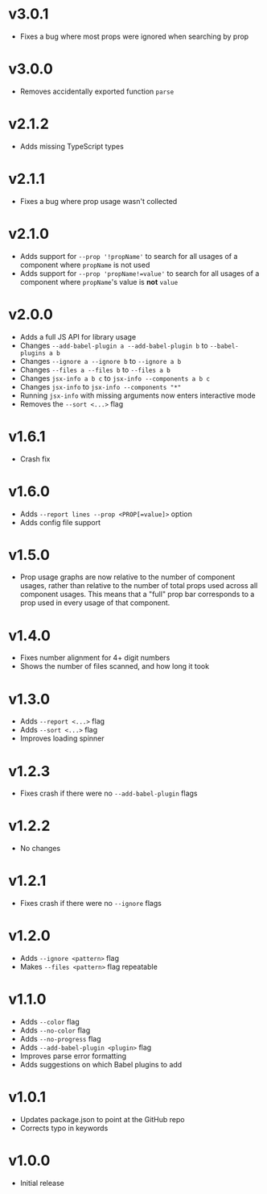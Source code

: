 # v3.0.1

- Fixes a bug where most props were ignored when searching by prop

# v3.0.0

- Removes accidentally exported function `parse`

# v2.1.2

- Adds missing TypeScript types

# v2.1.1

- Fixes a bug where prop usage wasn't collected

# v2.1.0

- Adds support for `--prop '!propName'` to search for all usages of a component
  where `propName` is not used
- Adds support for `--prop 'propName!=value'` to search for all usages of a
  component where `propName`'s value is **not** `value`

# v2.0.0

- Adds a full JS API for library usage
- Changes `--add-babel-plugin a --add-babel-plugin b` to `--babel-plugins a b`
- Changes `--ignore a --ignore b` to `--ignore a b`
- Changes `--files a --files b` to `--files a b`
- Changes `jsx-info a b c` to `jsx-info --components a b c`
- Changes `jsx-info` to `jsx-info --components "*"`
- Running `jsx-info` with missing arguments now enters interactive mode
- Removes the `--sort <...>` flag

# v1.6.1

- Crash fix

# v1.6.0

- Adds `--report lines --prop <PROP[=value]>` option
- Adds config file support

# v1.5.0

- Prop usage graphs are now relative to the number of component usages, rather
  than relative to the number of total props used across all component usages.
  This means that a "full" prop bar corresponds to a prop used in every usage of
  that component.

# v1.4.0

- Fixes number alignment for 4+ digit numbers
- Shows the number of files scanned, and how long it took

# v1.3.0

- Adds `--report <...>` flag
- Adds `--sort <...>` flag
- Improves loading spinner

# v1.2.3

- Fixes crash if there were no `--add-babel-plugin` flags

# v1.2.2

- No changes

# v1.2.1

- Fixes crash if there were no `--ignore` flags

# v1.2.0

- Adds `--ignore <pattern>` flag
- Makes `--files <pattern>` flag repeatable

# v1.1.0

- Adds `--color` flag
- Adds `--no-color` flag
- Adds `--no-progress` flag
- Adds `--add-babel-plugin <plugin>` flag
- Improves parse error formatting
- Adds suggestions on which Babel plugins to add

# v1.0.1

- Updates package.json to point at the GitHub repo
- Corrects typo in keywords

# v1.0.0

- Initial release
